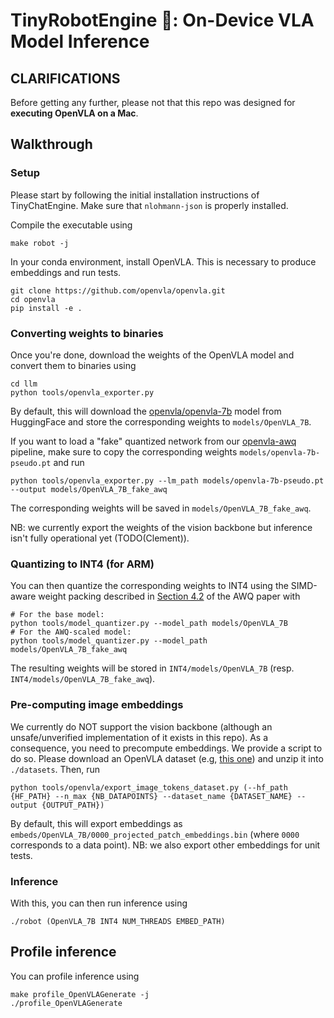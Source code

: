 # TinyRobotEngine 🤖: On-Device VLA Model Inference

## CLARIFICATIONS

Before getting any further, please not that this repo was designed for **executing OpenVLA on a Mac**.

## Walkthrough

### Setup

Please start by following the initial installation instructions of TinyChatEngine. Make sure that `nlohmann-json` is properly installed.

Compile the executable using
```shell
make robot -j
```

In your conda environment, install OpenVLA. This is necessary to produce embeddings and run tests.
```shell
git clone https://github.com/openvla/openvla.git
cd openvla
pip install -e .
```

### Converting weights to binaries

Once you're done, download the weights of the OpenVLA model and convert them to binaries using
```shell
cd llm 
python tools/openvla_exporter.py
```

By default, this will download the [openvla/openvla-7b](https://huggingface.co/openvla/openvla-7b) model from HuggingFace and store the corresponding weights to `models/OpenVLA_7B`.

If you want to load a "fake" quantized network from our [openvla-awq](https://github.com/seanxzhan/llm-awq) pipeline, make sure to copy the corresponding weights `models/openvla-7b-pseudo.pt` and run
```shell
python tools/openvla_exporter.py --lm_path models/openvla-7b-pseudo.pt --output models/OpenVLA_7B_fake_awq
```
The corresponding weights will be saved in `models/OpenVLA_7B_fake_awq`.

NB: we currently export the weights of the vision backbone but inference isn't fully operational yet (TODO(Clement)).

### Quantizing to INT4 (for ARM)

You can then quantize the corresponding weights to INT4 using the SIMD-aware weight packing described in [Section 4.2](https://arxiv.org/pdf/2306.00978) of the AWQ paper with
```shell
# For the base model:
python tools/model_quantizer.py --model_path models/OpenVLA_7B
# For the AWQ-scaled model:
python tools/model_quantizer.py --model_path models/OpenVLA_7B_fake_awq
```
The resulting weights will be stored in `INT4/models/OpenVLA_7B` (resp. `INT4/models/OpenVLA_7B_fake_awq`).

### Pre-computing image embeddings

We currently do NOT support the vision backbone (although an unsafe/unverified implementation of it exists in this repo). As a consequence, you need to precompute embeddings. We provide a script to do so. Please download an OpenVLA dataset (e.g, [this one](https://drive.google.com/file/d/1SVoF6u_8pmx5sPWcj4bXETbRlflmFlbZ/view?usp=drive_link)) and unzip it into `./datasets`. Then, run
```shell
python tools/openvla/export_image_tokens_dataset.py (--hf_path {HF_PATH} --n_max {NB_DATAPOINTS} --dataset_name {DATASET_NAME} --output {OUTPUT_PATH})
```

By default, this will export embeddings as `embeds/OpenVLA_7B/0000_projected_patch_embeddings.bin` (where `0000` corresponds to a data point). 
NB: we also export other embeddings for unit tests.

### Inference

With this, you can then run inference using
```shell
./robot (OpenVLA_7B INT4 NUM_THREADS EMBED_PATH)
```

## Profile inference

You can profile inference using
```shell
make profile_OpenVLAGenerate -j
./profile_OpenVLAGenerate
```